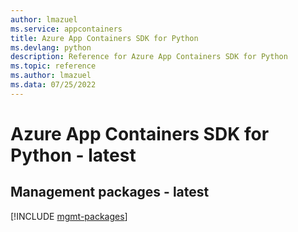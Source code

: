 ```yaml
---
author: lmazuel
ms.service: appcontainers
title: Azure App Containers SDK for Python
ms.devlang: python
description: Reference for Azure App Containers SDK for Python
ms.topic: reference
ms.author: lmazuel
ms.data: 07/25/2022
---
```

# Azure App Containers SDK for Python - latest

## Management packages - latest
[!INCLUDE [mgmt-packages](app-containers-mgmt-index.md)]